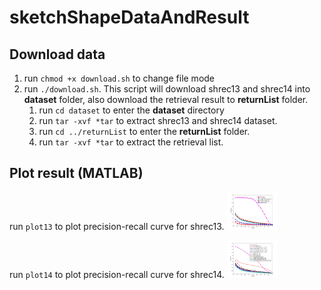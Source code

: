 # sketchShapeDataAndResult

## Download data
1. run `chmod +x download.sh` to change file mode 
2. run `./download.sh`. This script will download shrec13 and shrec14 into **dataset** folder, also download the retrieval result to **returnList** folder.
    1. run `cd dataset` to enter the **dataset** directory
    2. run `tar -xvf *tar` to extract shrec13 and shrec14 dataset.
    3. run `cd ../returnList` to enter the **returnList** folder.
    4. run `tar -xvf *tar` to extract the retrieval list.

## Plot result (MATLAB)
run `plot13` to plot precision-recall curve for shrec13.
<img src="PR_CURVE_13.jpg" alt="Precision recall curve for shrec13" style="width:80px;"/>

run `plot14` to plot precision-recall curve for shrec14.
<img src="PR_CURVE_14.jpg" alt="Precision recall curve for shrec14" style="width:80px;"/>


